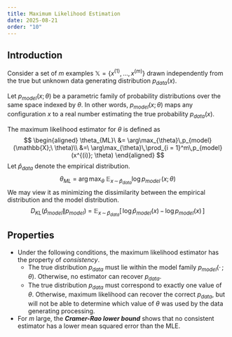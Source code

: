 ```yaml
---
title: Maximum Likelihood Estimation
date: 2025-08-21
order: "10"
---
```

## Introduction
Consider a set of $m$ examples $\mathbb{X} = \{x^{(1)}, \dots, x^{(m)}\}$ drawn independently from the true but unknown data generating distribution $p_{data}(x)$.

Let $p_{model}(x; \theta)$ be a parametric family of probability distributions over the same space indexed by $\theta$. In other words, $p_{model}(x; \theta)$ maps any configuration $x$ to a real number estimating the true probability $p_{data}(x)$.

The maximum likelihood estimator for $\theta$ is defined as
$$
\begin{aligned}
\theta_{ML}\ &= \arg\max_{\theta}\,p_{model}(\mathbb{X};\ \theta)\\
&=\ \arg\max_{\theta}\,\prod_{i = 1}^m\,p_{model}(x^{(i)}; \theta)
\end{aligned}
$$
Let $\hat{p}_{data}$ denote the empirical distribution.
$$
\theta_{ML}\ =\ \arg\max_\theta\ \mathbb{E}_{x\, \sim\,\hat{p}_{data} }\log p_{model}\,(x;\,\theta)
$$
We may view it as minimizing the dissimilarity between the empirical distribution and the model distribution.
$$
D_{KL}(\hat{p}_{model}\|p_{model})\ =\ \mathbb{E}_{x\, \sim\, \hat{p}_{data}}[\,\log \hat{p}_{model}(x)\, -\, \log p_{model}(x) \,]
$$
## Properties
- Under the following conditions, the maximum likelihood estimator has the property of *consistency*.
	- The true distribution $p_{data}$ must lie within the model family $p_{model}(\cdot\,;\,\theta)$. Otherwise, no estimator can recover $p_{data}$.
	- The true distribution $p_{data}$ must correspond to exactly one value of $\theta$. Otherwise, maximum likelihood can recover the correct $p_{data}$, but will not be able to determine which value of $\theta$ was used by the data generating processing.
- For $m$ large, the ***Cramer-Rao lower bound*** shows that no consistent estimator has a lower mean squared error than the MLE.

